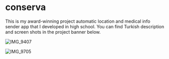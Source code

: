 # conserva

This is my award-winning project automatic location and medical info sender app that I developed in high school. You can find Turkish description and screen shots in the project banner below.

![IMG_9407](https://user-images.githubusercontent.com/25721443/190136208-1ac0f822-7add-4497-82d4-9970b4f84990.JPG)

![IMG_9705](https://user-images.githubusercontent.com/25721443/190140429-fdbd3813-27e2-4c2e-b3ed-0d7c15a43150.PNG)
